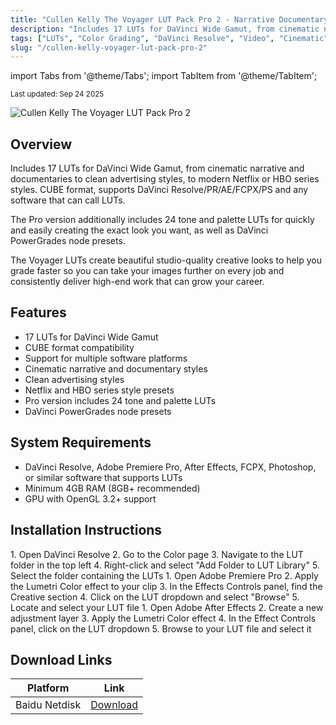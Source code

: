 ```yaml
---
title: "Cullen Kelly The Voyager LUT Pack Pro 2 - Narrative Documentary Video Color Grading Presets"
description: "Includes 17 LUTs for DaVinci Wide Gamut, from cinematic narrative and documentaries to clean advertising styles, to modern Netflix or HBO series styles. Pro version includes 24 tone and palette LUTs and DaVinci PowerGrades node presets."
tags: ["LUTs", "Color Grading", "DaVinci Resolve", "Video", "Cinematic", "Documentary"]
slug: "/cullen-kelly-voyager-lut-pack-pro-2"
---
```


import Tabs from '@theme/Tabs';
import TabItem from '@theme/TabItem';

<div class="text--center margin-bottom--lg">
  <small>Last updated: Sep 24 2025</small>
</div>

![Cullen Kelly The Voyager LUT Pack Pro 2](https://www.gfxcamp.com/wp-content/uploads/2025/09/Cullen-Kelly-The-Voyager-LUT-Pack-Pro-2.jpg)

## Overview

Includes 17 LUTs for DaVinci Wide Gamut, from cinematic narrative and documentaries to clean advertising styles, to modern Netflix or HBO series styles. CUBE format, supports DaVinci Resolve/PR/AE/FCPX/PS and any software that can call LUTs.

The Pro version additionally includes 24 tone and palette LUTs for quickly and easily creating the exact look you want, as well as DaVinci PowerGrades node presets.

The Voyager LUTs create beautiful studio-quality creative looks to help you grade faster so you can take your images further on every job and consistently deliver high-end work that can grow your career.

## Features

- 17 LUTs for DaVinci Wide Gamut
- CUBE format compatibility
- Support for multiple software platforms
- Cinematic narrative and documentary styles
- Clean advertising styles
- Netflix and HBO series style presets
- Pro version includes 24 tone and palette LUTs
- DaVinci PowerGrades node presets

## System Requirements

- DaVinci Resolve, Adobe Premiere Pro, After Effects, FCPX, Photoshop, or similar software that supports LUTs
- Minimum 4GB RAM (8GB+ recommended)
- GPU with OpenGL 3.2+ support

## Installation Instructions

<Tabs>
<TabItem value="davinci" label="DaVinci Resolve">
1. Open DaVinci Resolve
2. Go to the Color page
3. Navigate to the LUT folder in the top left
4. Right-click and select "Add Folder to LUT Library"
5. Select the folder containing the LUTs
</TabItem>
<TabItem value="premiere" label="Adobe Premiere">
1. Open Adobe Premiere Pro
2. Apply the Lumetri Color effect to your clip
3. In the Effects Controls panel, find the Creative section
4. Click on the LUT dropdown and select "Browse"
5. Locate and select your LUT file
</TabItem>
<TabItem value="aftereffects" label="After Effects">
1. Open Adobe After Effects
2. Create a new adjustment layer
3. Apply the Lumetri Color effect
4. In the Effect Controls panel, click on the LUT dropdown
5. Browse to your LUT file and select it
</TabItem>
</Tabs>

## Download Links

| Platform | Link |
|----------|------|
| Baidu Netdisk | [Download](https://pan.baidu.com/s/1prMCrU1lnesIEA0tSsMU5Q?pwd=hvki) |